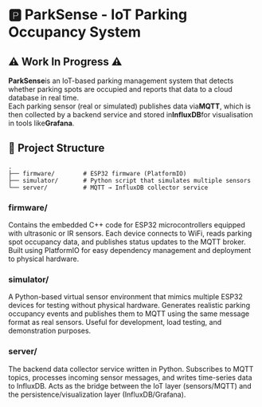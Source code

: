 # 🅿️ ParkSense - IoT Parking Occupancy System
## ⚠️ Work In Progress ⚠️

**ParkSense**is an IoT-based parking management system that detects whether parking spots are occupied and reports that data to a cloud database in real time.  
Each parking sensor (real or simulated) publishes data via**MQTT**, which is then collected by a backend service and stored in**InfluxDB**for visualisation in tools like**Grafana**.

## 📁 Project Structure

```
.
├── firmware/        # ESP32 firmware (PlatformIO)
├── simulator/       # Python script that simulates multiple sensors
└── server/          # MQTT → InfluxDB collector service
```

### **firmware/**
Contains the embedded C++ code for ESP32 microcontrollers equipped with ultrasonic or IR sensors. Each device connects to WiFi, reads parking spot occupancy data, and publishes status updates to the MQTT broker. Built using PlatformIO for easy dependency management and deployment to physical hardware.

### **simulator/**
A Python-based virtual sensor environment that mimics multiple ESP32 devices for testing without physical hardware. Generates realistic parking occupancy events and publishes them to MQTT using the same message format as real sensors. Useful for development, load testing, and demonstration purposes.

### **server/**
The backend data collector service written in Python. Subscribes to MQTT topics, processes incoming sensor messages, and writes time-series data to InfluxDB. Acts as the bridge between the IoT layer (sensors/MQTT) and the persistence/visualization layer (InfluxDB/Grafana).